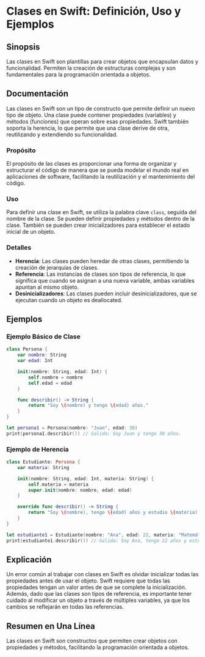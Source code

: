 <!--
Meta Description: # Clases en Swift: Definición, Uso y Ejemplos ## Sinopsis Las clases en Swift son plantillas para crear objetos que encapsulan datos y funcionalidad. ...
Meta Keywords: que, clases, nombre, las, edad
-->

# Clases en Swift: Definición, Uso y Ejemplos

## Sinopsis
Las clases en Swift son plantillas para crear objetos que encapsulan datos y funcionalidad. Permiten la creación de estructuras complejas y son fundamentales para la programación orientada a objetos.

## Documentación
Las clases en Swift son un tipo de constructo que permite definir un nuevo tipo de objeto. Una clase puede contener propiedades (variables) y métodos (funciones) que operan sobre esas propiedades. Swift también soporta la herencia, lo que permite que una clase derive de otra, reutilizando y extendiendo su funcionalidad.

### Propósito
El propósito de las clases es proporcionar una forma de organizar y estructurar el código de manera que se pueda modelar el mundo real en aplicaciones de software, facilitando la reutilización y el mantenimiento del código.

### Uso
Para definir una clase en Swift, se utiliza la palabra clave `class`, seguida del nombre de la clase. Se pueden definir propiedades y métodos dentro de la clase. También se pueden crear inicializadores para establecer el estado inicial de un objeto.

### Detalles
- **Herencia**: Las clases pueden heredar de otras clases, permitiendo la creación de jerarquías de clases.
- **Referencia**: Las instancias de clases son tipos de referencia, lo que significa que cuando se asignan a una nueva variable, ambas variables apuntan al mismo objeto.
- **Desinicializadores**: Las clases pueden incluir desinicializadores, que se ejecutan cuando un objeto es deallocated.

## Ejemplos

### Ejemplo Básico de Clase
```swift
class Persona {
    var nombre: String
    var edad: Int

    init(nombre: String, edad: Int) {
        self.nombre = nombre
        self.edad = edad
    }

    func describir() -> String {
        return "Soy \(nombre) y tengo \(edad) años."
    }
}

let persona1 = Persona(nombre: "Juan", edad: 30)
print(persona1.describir()) // Salida: Soy Juan y tengo 30 años.
```

### Ejemplo de Herencia
```swift
class Estudiante: Persona {
    var materia: String

    init(nombre: String, edad: Int, materia: String) {
        self.materia = materia
        super.init(nombre: nombre, edad: edad)
    }

    override func describir() -> String {
        return "Soy \(nombre), tengo \(edad) años y estudio \(materia)."
    }
}

let estudiante1 = Estudiante(nombre: "Ana", edad: 22, materia: "Matemáticas")
print(estudiante1.describir()) // Salida: Soy Ana, tengo 22 años y estudio Matemáticas.
```

## Explicación
Un error común al trabajar con clases en Swift es olvidar inicializar todas las propiedades antes de usar el objeto. Swift requiere que todas las propiedades tengan un valor antes de que se complete la inicialización. Además, dado que las clases son tipos de referencia, es importante tener cuidado al modificar un objeto a través de múltiples variables, ya que los cambios se reflejarán en todas las referencias.

## Resumen en Una Línea
Las clases en Swift son constructos que permiten crear objetos con propiedades y métodos, facilitando la programación orientada a objetos.